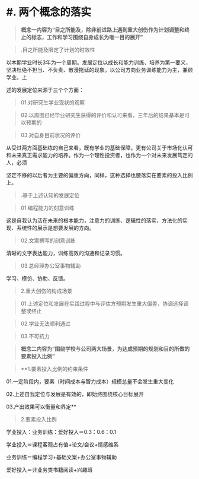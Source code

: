 # #. 两个概念的落实

> **概念一内容为“目之所能及，除非前进路上遇到重大创伤作为计划调整和终止的标志，工作和学习围绕自身成长为唯一目的展开”**

>.目之所能及限定了计划的时效性

以本期学业时长3年为一个周期。发展定位以成长和能力训练、培养为第一要义，坚决杜绝不担当、不负责、散漫拖延的现象。以公司方向业务训练能力为主，兼顾学业。上

述的发展定位来源于三个个方面：

>01.对研究生学业现状的观察

>02.以周围已经毕业研究生获得的评价和认可来看，三年后的结果基本是可以预期的

>03.对自身目前状况的评价

从受过两方面基础练的自己来看，既有学业的基础保障，更有公司关于市场化认可和未来真正需求能力的培养。作为一个理性投资者，也作为一个对未来发展笃定的人，必须

坚定不移的以后者为主要的偏重方向，同样，这种选择也腰落实在要素的投入比例上。

>.基于上述认知的发展定位

>01.编程能力的刻意训练

这是自我认为活在未来的根本能力，注意力的训练、逻辑性的落实、方法化的实现、系统性的展示是想要发展的方向。

>02.文案撰写的刻意训练

清晰的文字表达能力，训练高效的沟通和记录习惯。

>03.总经理办公室事物辅助

学习、模仿、协助、反馈。

>2.重大创伤的构成场景

>01.上述定位和发展在实践过程中与评估方预期发生重大偏差，协调选择调整或终止

>02.学业无法顺利通过

>03.不可抗力

> **概念二内容为“围绕学校与公司两大场景，为达成预期的规划和目的所做的要素投入比例”**

> **1.要素投入比例的约束条件

01.一定阶段内，要素（时间成本与智力成本）规模总量不会发生重大变化

02.上述自我定位与发展是有效的，即始终围绕核心目标展开

03.产出效果可以衡量和界定**

>2.要素投入比例

学业投入：业务训练：爱好投入＝0.3：0.6：0.1

学业投入＝课程客观占有值+论文/会议+情感维系

业务训练＝编程学习+基础文案+办公室事物辅助

爱好投入＝非业务类书籍阅读+兴趣班

